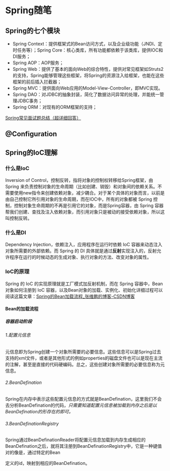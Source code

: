 # Spring随笔

## Spring的七个模块

- Spring Context：提供框架式的Bean访问方式，以及企业级功能（JNDI、定时任务等）；Spring Core：核心类库，所有功能都依赖于该类库，提供IOC和DI服务；
- Spring AOP：AOP服务；
- Spring Web：提供了基本的面向Web的综合特性，提供对常见框架如Struts2的支持，Spring能够管理这些框架，将Spring的资源注入给框架，也能在这些框架的前后插入拦截器；
- Spring MVC：提供面向Web应用的Model-View-Controller，即MVC实现。
- Spring DAO：对JDBC的抽象封装，简化了数据访问异常的处理，并能统一管理JDBC事务；
- Spring ORM：对现有的ORM框架的支持；

[Spring常见面试题总结（超详细回答）](https://blog.csdn.net/a745233700/article/details/80959716)

## @Configuration

## Spring的IoC理解

### 什么是IoC

Inversion of Control，控制反转，指将对象的控制权转移给Spring框架，由 Spring 来负责控制对象的生命周期（比如创建、销毁）和对象间的依赖关系。不需要使用new指令来创建依赖对象，减少耦合。对于某个具体的对象而言，以前是由自己控制它所引用对象的生命周期，而在IOC中，所有的对象都被 Spring 控制，控制对象生命周期的不再是引用它的对象，而是Spring容器，由 Spring 容器帮我们创建、查找及注入依赖对象，而引用对象只是被动的接受依赖对象，所以这叫控制反转。

### 什么是DI

Dependency Injection，依赖注入，应用程序在运行时依赖 IoC 容器来动态注入对象所需要的外部依赖。而 Spring 的 DI 具体就是通过**反射**实现注入的，反射允许程序在运行的时候动态的生成对象、执行对象的方法、改变对象的属性。

### IoC的原理

Spring 的 IoC 的实现原理就是工厂模式加反射机制，而在 Spring 容器中，Bean 对象如何注册到 IoC 容器，以及Bean对象的加载、实例化、初始化详细过程可以阅读这篇文章：[Spring的Bean加载流程_张维鹏的博客-CSDN博客](https://blog.csdn.net/a745233700/article/details/113840727 "Spring的Bean加载流程_张维鹏的博客-CSDN博客")

#### Bean的加载流程

##### 容器启动阶段

###### 1.配置元信息

元信息即为Spring创建一个对象所需要的必要信息。这些信息可以是Spring过去支持的xml文件，或者是其他形式的例如properties的磁盘文件也可以是现在主流的注解，甚至是直接的代码硬编码。总之，这些创建对象所需要的必要信息称为元信息。

###### 2.BeanDefination

Spring在内存中表示这些配置元信息的方式就是BeanDefination，这里我们不会去分析BeanDefination的代码，*只需要知道配置元信息被加载到内存之后是以BeanDefination的形存在的即可。*

###### 3.BeanDefinationRegistry

Spring通过BeanDefinationReader将配置元信息加载到内存生成相应的BeanDefination之后，就将其注册到BeanDefinationRegistry中，它是一种键值对的像是，通过特定的Bean

定义的id，映射到相应的BeanDefination。
